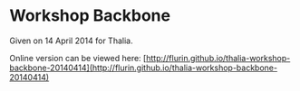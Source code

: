 # Workshop Backbone

Given on 14 April 2014 for Thalia.

Online version can be viewed here: [http://flurin.github.io/thalia-workshop-backbone-20140414](http://flurin.github.io/thalia-workshop-backbone-20140414)